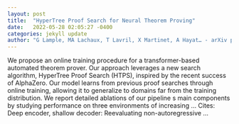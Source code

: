 ```yaml
---
layout: post
title:  "HyperTree Proof Search for Neural Theorem Proving"
date:   2022-05-28 02:05:27 -0400
categories: jekyll update
author: "G Lample, MA Lachaux, T Lavril, X Martinet, A Hayat… - arXiv preprint arXiv …, 2022"
---
```

We propose an online training procedure for a transformer-based automated theorem prover. Our approach leverages a new search algorithm, HyperTree Proof Search (HTPS), inspired by the recent success of AlphaZero. Our model learns from previous proof searches through online training, allowing it to generalize to domains far from the training distribution. We report detailed ablations of our pipeline s main components by studying performance on three environments of increasing … Cites: ‪Deep encoder, shallow decoder: Reevaluating non-autoregressive …‬